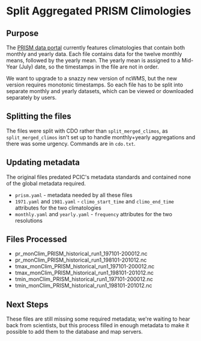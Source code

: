 # Split Aggregated PRISM Climologies

## Purpose

The [PRISM data portal](https://data.pacificclimate.org/portal/bc_prism/map/) currently features climatologies that contain both monthly and yearly data. Each file contains data for the twelve monthly means, followed by the yearly mean. The yearly mean is assigned to a Mid-Year (July) date, so the timestamps in the file are not in order.

We want to upgrade to a snazzy new version of ncWMS, but the new version requires monotonic timestamps. So each file has to be split into separate monthly and yearly datasets, which can be viewed or downloaded separately by users.

## Splitting the files

The files were split with CDO rather than `split_merged_climos`, as `split_merged_climos` isn't set up to handle monthly+yearly aggregations and there was some urgency. Commands are in `cdo.txt`. 

## Updating metadata

The original files predated PCIC's metadata standards and contained none of the global metadata required. 

* `prism.yaml` - metadata needed by all these files
* `1971.yaml` and `1981.yaml` - `climo_start_time` and `climo_end_time` attributes for the two climatologies 
* `monthly.yaml` and `yearly.yaml` - `frequency` attributes for the two resolutions

## Files Processed
* pr_monClim_PRISM_historical_run1_197101-200012.nc
* pr_monClim_PRISM_historical_run1_198101-201012.nc
* tmax_monClim_PRISM_historical_run1_197101-200012.nc
* tmax_monClim_PRISM_historical_run1_198101-201012.nc
* tmin_monClim_PRISM_historical_run1_197101-200012.nc
* tmin_monClim_PRISM_historical_run1_198101-201012.nc

## Next Steps

These files are still missing some required metadata; we're waiting to hear back from scientists, but this process filled in enough metadata to make it possible to add them to the database and map servers.